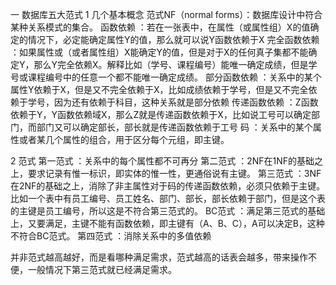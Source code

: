 一 数据库五大范式
1 几个基本概念
范式NF（normal forms）：数据库设计中符合某种关系模式的集合。
函数依赖              ：若在一张表中，在属性（或属性组）X的值确定的情况下，必定能确定属性Y的值，那么就可以说Y函数依赖于X
完全函数依赖           ：如果属性或（或者属性组）X能确定Y的值，但是对于X的任何真子集都不能确定Y，那么Y完全依赖X。解释比如（学号、课程编号）能唯一确定成绩，但是学号或课程编号中的任意一个都不能唯一确定成绩。
部分函数依赖           ：关系中的某个属性Y依赖于X，但是又不完全依赖于X，比如成绩依赖于学号，但是又不完全依赖于学号，因为还有依赖于科目，这种关系就是部分依赖
传递函数依赖           ：Z函数依赖于Y，Y函数依赖域X，那么Z就是传递函数依赖于X，比如说工号可以确定部门，而部门又可以确定部长，部长就是传递函数依赖于工号
码                   ：关系中的某个属性或者某几个属性的组合，用于区分每个元组，即主键。

2 范式
第一范式 ：关系中的每个属性都不可再分
第二范式 ：2NF在1NF的基础之上，要求记录有惟一标识，即实体的惟一性，更通俗说有主键。
第三范式 ：3NF在2NF的基础之上，消除了非主属性对于码的传递函数依赖，必须只依赖于主键。比如一个表中有员工编号、员工姓名、部门、部长，部长依赖于部门，但是这个表的主键是员工编号，所以这是不符合第三范式的。
BC范式  ：满足第三范式的基础上，又要满足，主键不能有函数依赖，即主键有（A、B、C），A可以决定B，这种不符合BC范式。
第四范式 ：消除关系中的多值依赖

并非范式越高越好，而是看哪种满足需求，范式越高的话表会越多，带来操作不便，一般情况下第三范式就已经满足需求。
